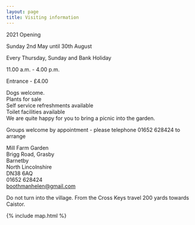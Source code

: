 ```yaml
---
layout: page
title: Visiting information
---
```


2021 Opening

Sunday 2nd May until 30th August

Every Thursday, Sunday and Bank Holiday

11.00 a.m. - 4.00 p.m.

Entrance - £4.00
  
Dogs welcome.<br/>
Plants for sale  
Self service refreshments available  
Toilet facilities available  
We are quite happy for you to bring a picnic into the garden.

Groups welcome by appointment - please telephone 01652 628424 to arrange

Mill Farm Garden<br/>
Brigg Road, Grasby<br/>
Barnetby<br/>
North Lincolnshire<br/>
DN38 6AQ<br/>
01652 628424<br/>
boothmanhelen@gmail.com

Do not turn into the village.  From the Cross Keys travel 200 yards towards Caistor.

{% include map.html %}
